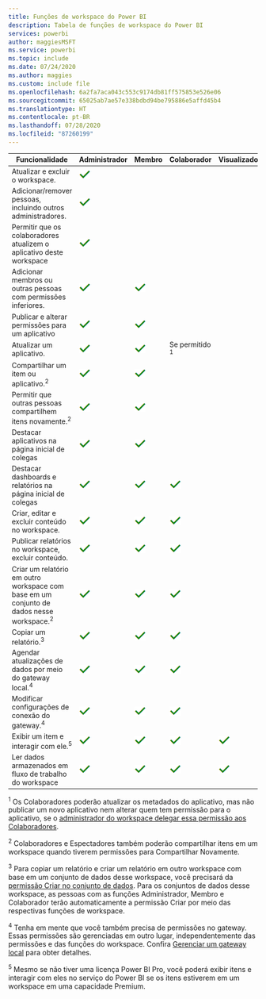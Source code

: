 ```yaml
---
title: Funções de workspace do Power BI
description: Tabela de funções de workspace do Power BI
services: powerbi
author: maggiesMSFT
ms.service: powerbi
ms.topic: include
ms.date: 07/24/2020
ms.author: maggies
ms.custom: include file
ms.openlocfilehash: 6a2fa7aca043c553c9174db81ff575853e526e06
ms.sourcegitcommit: 65025ab7ae57e338bdbd94be795886e5affd45b4
ms.translationtype: HT
ms.contentlocale: pt-BR
ms.lasthandoff: 07/28/2020
ms.locfileid: "87260199"
---
```

|Funcionalidade   | Administrador  | Membro  | Colaborador  | Visualizador |
|---|---|---|---|---|
| Atualizar e excluir o workspace.  | ![Marca de seleção Sim](media/power-bi-workspace-roles-table/green-checkmark.png) |   |   |   | 
| Adicionar/remover pessoas, incluindo outros administradores.  |  ![Marca de seleção Sim](media/power-bi-workspace-roles-table/green-checkmark.png) |   |   |   |
| Permitir que os colaboradores atualizem o aplicativo deste workspace  |  ![Marca de seleção Sim](media/power-bi-workspace-roles-table/green-checkmark.png) |   |   |   |
| Adicionar membros ou outras pessoas com permissões inferiores.  |  ![Marca de seleção Sim](media/power-bi-workspace-roles-table/green-checkmark.png) | ![Marca de seleção Sim](media/power-bi-workspace-roles-table/green-checkmark.png)  |   |   |
| Publicar e alterar permissões para um aplicativo |  ![Marca de seleção Sim](media/power-bi-workspace-roles-table/green-checkmark.png) | ![Marca de seleção Sim](media/power-bi-workspace-roles-table/green-checkmark.png)  |   |   |
| Atualizar um aplicativo. |  ![Marca de seleção Sim](media/power-bi-workspace-roles-table/green-checkmark.png) | ![Marca de seleção Sim](media/power-bi-workspace-roles-table/green-checkmark.png)  |  Se permitido <sup>1</sup>  |   |
| Compartilhar um item ou aplicativo.<sup>2</sup> |  ![Marca de seleção Sim](media/power-bi-workspace-roles-table/green-checkmark.png) | ![Marca de seleção Sim](media/power-bi-workspace-roles-table/green-checkmark.png)  |   |   |
| Permitir que outras pessoas compartilhem itens novamente.<sup>2</sup> |  ![Marca de seleção Sim](media/power-bi-workspace-roles-table/green-checkmark.png) | ![Marca de seleção Sim](media/power-bi-workspace-roles-table/green-checkmark.png)  |   |   |
| Destacar aplicativos na página inicial de colegas |  ![Marca de seleção Sim](media/power-bi-workspace-roles-table/green-checkmark.png) | ![Marca de seleção Sim](media/power-bi-workspace-roles-table/green-checkmark.png)  |   |   |
| Destacar dashboards e relatórios na página inicial de colegas |  ![Marca de seleção Sim](media/power-bi-workspace-roles-table/green-checkmark.png) | ![Marca de seleção Sim](media/power-bi-workspace-roles-table/green-checkmark.png)  | ![Marca de seleção Sim](media/power-bi-workspace-roles-table/green-checkmark.png) |   |
| Criar, editar e excluir conteúdo no workspace.  |  ![Marca de seleção Sim](media/power-bi-workspace-roles-table/green-checkmark.png) | ![Marca de seleção Sim](media/power-bi-workspace-roles-table/green-checkmark.png)  | ![Marca de seleção Sim](media/power-bi-workspace-roles-table/green-checkmark.png)  |   |
| Publicar relatórios no workspace, excluir conteúdo.  |  ![Marca de seleção Sim](media/power-bi-workspace-roles-table/green-checkmark.png) | ![Marca de seleção Sim](media/power-bi-workspace-roles-table/green-checkmark.png)  | ![Marca de seleção Sim](media/power-bi-workspace-roles-table/green-checkmark.png)  |   |
| Criar um relatório em outro workspace com base em um conjunto de dados nesse workspace.<sup>2</sup> |  ![Marca de seleção Sim](media/power-bi-workspace-roles-table/green-checkmark.png) | ![Marca de seleção Sim](media/power-bi-workspace-roles-table/green-checkmark.png)  | ![Marca de seleção Sim](media/power-bi-workspace-roles-table/green-checkmark.png)  |   |
| Copiar um relatório.<sup>3</sup> | ![Marca de seleção Sim](media/power-bi-workspace-roles-table/green-checkmark.png) | ![Marca de seleção Sim](media/power-bi-workspace-roles-table/green-checkmark.png) | ![Marca de seleção Sim](media/power-bi-workspace-roles-table/green-checkmark.png) |  |
| Agendar atualizações de dados por meio do gateway local.<sup>4</sup> | ![Marca de seleção Sim](media/power-bi-workspace-roles-table/green-checkmark.png) | ![Marca de seleção Sim](media/power-bi-workspace-roles-table/green-checkmark.png) | ![Marca de seleção Sim](media/power-bi-workspace-roles-table/green-checkmark.png) |  |
| Modificar configurações de conexão do gateway.<sup>4</sup> | ![Marca de seleção Sim](media/power-bi-workspace-roles-table/green-checkmark.png) | ![Marca de seleção Sim](media/power-bi-workspace-roles-table/green-checkmark.png) | ![Marca de seleção Sim](media/power-bi-workspace-roles-table/green-checkmark.png) |  |
| Exibir um item e interagir com ele.<sup>5</sup> |  ![Marca de seleção Sim](media/power-bi-workspace-roles-table/green-checkmark.png) | ![Marca de seleção Sim](media/power-bi-workspace-roles-table/green-checkmark.png)  | ![Marca de seleção Sim](media/power-bi-workspace-roles-table/green-checkmark.png)  | ![Marca de seleção Sim](media/power-bi-workspace-roles-table/green-checkmark.png)  |
| Ler dados armazenados em fluxo de trabalho do workspace | ![Marca de seleção Sim](media/power-bi-workspace-roles-table/green-checkmark.png) | ![Marca de seleção Sim](media/power-bi-workspace-roles-table/green-checkmark.png) | ![Marca de seleção Sim](media/power-bi-workspace-roles-table/green-checkmark.png) | ![Marca de seleção Sim](media/power-bi-workspace-roles-table/green-checkmark.png) |

<sup>1</sup> Os Colaboradores poderão atualizar os metadados do aplicativo, mas não publicar um novo aplicativo nem alterar quem tem permissão para o aplicativo, se o [administrador do workspace delegar essa permissão aos Colaboradores](../collaborate-share/service-create-the-new-workspaces.md#security-settings).

<sup>2</sup> Colaboradores e Espectadores também poderão compartilhar itens em um workspace quando tiverem permissões para Compartilhar Novamente.

<sup>3</sup> Para copiar um relatório e criar um relatório em outro workspace com base em um conjunto de dados desse workspace, você precisará da [permissão Criar no conjunto de dados](../connect-data/service-datasets-build-permissions.md). Para os conjuntos de dados desse workspace, as pessoas com as funções Administrador, Membro e Colaborador terão automaticamente a permissão Criar por meio das respectivas funções de workspace.

<sup>4</sup> Tenha em mente que você também precisa de permissões no gateway. Essas permissões são gerenciadas em outro lugar, independentemente das permissões e das funções do workspace. Confira [Gerenciar um gateway local](https://docs.microsoft.com/data-integration/gateway/service-gateway-manage) para obter detalhes.

<sup>5</sup> Mesmo se não tiver uma licença Power BI Pro, você poderá exibir itens e interagir com eles no serviço do Power BI se os itens estiverem em um workspace em uma capacidade Premium.
